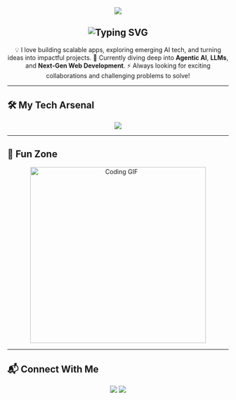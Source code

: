 <!-- HEADER -->
<div align="center">

<!-- RGB Animated Header -->
<img src="https://capsule-render.vercel.app/api?type=waving&color=gradient&customColorList=0,16,45,200,300&height=280&section=header&text=🌈%20Arjun%20Chauhan%20🌈&fontSize=80&fontAlign=50&fontAlignY=38&desc=AI%20%7C%20Full-Stack%20Developer%20%7C%20ML%20Enthusiast&descAlign=50&descAlignY=60&animation=blinking" />

</div>


<!-- INTRO -->
<h2 align="center">
  <img src="https://readme-typing-svg.herokuapp.com?font=Fira+Code&size=26&duration=3000&pause=1000&color=6A11CB&center=true&vCenter=true&width=600&lines=Hi+%F0%9F%91%8B%2C+I'm+Arjun!;Full-Stack+Developer+%F0%9F%92%BB;Machine+Learning+%26+AI+Enthusiast+%F0%9F%9B%A0%EF%B8%8F;Open-Source+Contributor+%F0%9F%92%9A" alt="Typing SVG" />
</h2>

<p align="center">
💡 I love building scalable apps, exploring emerging AI tech, and turning ideas into impactful projects.  
🌱 Currently diving deep into <b>Agentic AI</b>, <b>LLMs</b>, and <b>Next-Gen Web Development</b>.  
⚡ Always looking for exciting collaborations and challenging problems to solve!
</p>

---

## 🛠️ My Tech Arsenal

<p align="center">

<img src="https://skillicons.dev/icons?i=cpp,python,html,css,js,react,flask,nodejs,express,mysql,git,pytorch,tensorflow,sklearn,docker,linux&perline=8" />

</p>

---

## 🎨 Fun Zone

<div align="center">
<p>
  <img src="https://media.giphy.com/media/L1R1tvI9svkIWwpVYr/giphy.gif" width="400" alt="Coding GIF">
</p>

</div>

---

## 📬 Connect With Me

<p align="center">
<a href="https://www.linkedin.com/in/arjun-chauhan-50900b249"><img src="https://img.shields.io/badge/-LinkedIn-0A66C2?style=for-the-badge&logo=linkedin&logoColor=white"></a>
<a href="mailto:chauhanarjun177@gmail.com"><img src="https://img.shields.io/badge/-Gmail-D14836?style=for-the-badge&logo=gmail&logoColor=white"></a>
</p>
